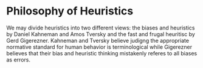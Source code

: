 # Philosophy of Heuristics

We may divide heuristics into two different views: the biases and heuristics by Daniel Kahneman
and Amos Tversky and the fast and frugal heuritisc by Gerd Gigerezner. Kahneman and Tversky 
believe judigng the appropriate normative standard for human behavior is terminological while
Gigerezner believes that their bias and heuristic thinking mistakenly referes to all biases as errors.
